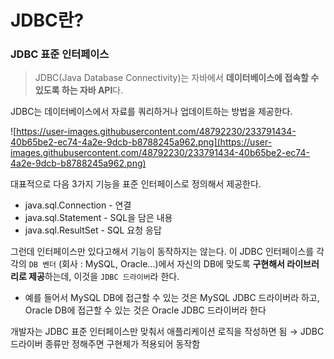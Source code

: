 # JDBC란?

### JDBC 표준 인터페이스

> JDBC(Java Database Connectivity)는 자바에서 **데이터베이스에 접속할 수 있도록 하는 자바 API**다.
> 

JDBC는 데이터베이스에서 자료를 쿼리하거나 업데이트하는 방법을 제공한다.

![https://user-images.githubusercontent.com/48792230/233791434-40b65be2-ec74-4a2e-9dcb-b8788245a962.png](https://user-images.githubusercontent.com/48792230/233791434-40b65be2-ec74-4a2e-9dcb-b8788245a962.png)

대표적으로 다음 3가지 기능을 표준 인터페이스로 정의해서 제공한다.

- java.sql.Connection - 연결
- java.sql.Statement - SQL을 담은 내용
- java.sql.ResultSet - SQL 요청 응답

그런데 인터페이스만 있다고해서 기능이 동작하지는 않는다. 이 JDBC 인터페이스를 각각의 `DB 벤더`
(회사 : MySQL, Oracle…)에서 자신의 DB에 맞도록 **구현해서 라이브러리로 제공**하는데, 이것을 `JDBC 드라이버`라 한다. 

- 예를 들어서 MySQL DB에 접근할 수 있는 것은 MySQL JDBC 드라이버라 하고, Oracle DB에 접근할 수 있는 것은 Oracle JDBC 드라이버라 한다

개발자는 JDBC 표준 인터페이스만 맞춰서 애플리케이션 로직을 작성하면 됨 → JDBC드라이버 종류만 정해주면 구현체가 적용되어 동작함
